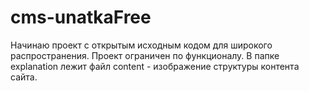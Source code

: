 # cms-unatkaFree
Начинаю проект с открытым исходным кодом для широкого распространения. Проект ограничен по функционалу.
В папке explanation лежит файл content - изображение структуры контента сайта.
